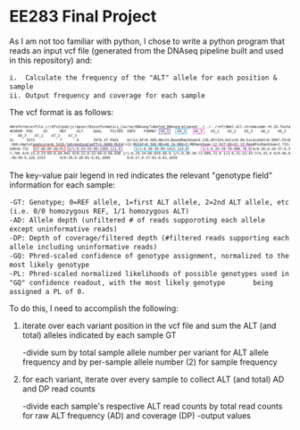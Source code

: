 # EE283 Final Project

As I am not too familiar with python, I chose to write a python program that reads an input vcf file (generated from the 
DNAseq pipeline built and used in this repository) and:

	i.  Calculate the frequency of the "ALT" allele for each position & sample
	ii. Output frequency and coverage for each sample
  
The vcf format is as follows:

![vcf_format.png][vcf]

The key-value pair legend in red indicates the relevant "genotype field" information for each sample:

	-GT: Genotype; 0=REF allele, 1=first ALT allele, 2=2nd ALT allele, etc (i.e. 0/0 homozygous REF, 1/1 homozygous ALT)
	-AD: Allele depth (unfiltered # of reads supporoting each allele except uninformative reads)
	-DP: Depth of coverage/filtered depth (#filtered reads supporting each allele including uninformative reads)
	-GQ: Phred-scaled confidence of genotype assignment, normalized to the most likely genotype
	-PL: Phred-scaled normalized likelihoods of possible genotypes used in "GQ" confidence readout, with the most likely genotype 		being assigned a PL of 0.

  
 To do this, I need to accomplish the following:
 
 1) iterate over each variant position in the vcf file and sum the ALT (and total) alleles indicated by each sample GT
 	
	-divide sum by total sample allele number per variant for ALT allele frequency and by per-sample allele number (2) for sample 		frequency
	
 2) for each variant, iterate over every sample to collect ALT (and total) AD and DP read counts 
 	
	-divide each sample's respective ALT read counts by total read counts for raw ALT frequency (AD) and coverage (DP)
	-output values



[vcf]: https://github.com/jshwaa/EE283_Week7/blob/EE283_Final/Alignment/DNAseq_SangerConvertandAlign/EE283_Final/vcf_format.png

